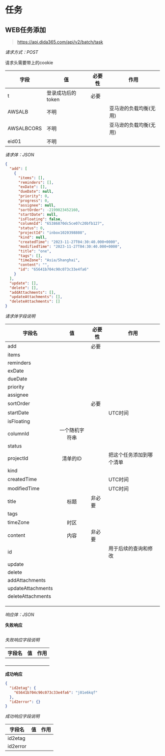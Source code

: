 # 任务

## WEB任务添加

> https://api.dida365.com/api/v2/batch/task

*请求方式：POST*

请求头需要带上的cookie

| 字段       | 值                | 必要性 | 作用       |
| ---------- | ----------------- | ------ |----------|
| t          | 登录成功后的token | 必要   |          |
| AWSALB     | 不明              |        | 亚马逊的负载均衡(无用)  |
| AWSALBCORS | 不明              |        | 亚马逊的负载均衡(无用) |
| eid01 | 不明 | |  |

*请求体：JSON*

```json
{
  "add": [
    {
      "items": [],
      "reminders": [],
      "exDate": [],
      "dueDate": null,
      "priority": 0,
      "progress": 0,
      "assignee": null,
      "sortOrder": -2199023452160,
      "startDate": null,
      "isFloating": false,
      "columnId": "65386870dc5ce07c20bfb127",
      "status": 0,
      "projectId": "inbox1020398808",
      "kind": null,
      "createdTime": "2023-11-27T04:30:40.000+0000",
      "modifiedTime": "2023-11-27T04:30:40.000+0000",
      "title": "one",
      "tags": [],
      "timeZone": "Asia/Shanghai",
      "content": "",
      "id": "65641b704c90c073c33e4fa6"
    }
  ],
  "update": [],
  "delete": [],
  "addAttachments": [],
  "updateAttachments": [],
  "deleteAttachments": []
}
```

*请求体字段说明*

| 字段名            |       值       | 必要性 | 作用                     |
| ----------------- | :------------: | ------ | ------------------------ |
| add               |                | 必要   |                          |
| items             |                |        |                          |
| reminders         |                |        |                          |
| exDate            |                |        |                          |
| dueDate           |                |        |                          |
| priority          |                |        |                          |
| assignee          |                |        |                          |
| sortOrder         |                | 必要   |                          |
| startDate         |                |        | UTC时间                  |
| isFloating        |                |        |                          |
| columnId          | 一个随机字符串 |        |                          |
| status            |                |        |                          |
| projectId         |    清单的ID    |        | 把这个任务添加到哪个清单 |
| kind              |                |        |                          |
| createdTime       |                |        | UTC时间                  |
| modifiedTime      |                |        | UTC时间                  |
| title             |      标题      | 非必要 |                          |
| tags              |                |        |                          |
| timeZone          |      时区      |        |                          |
| content           |      内容      | 非必要 |                          |
| id                |                |        | 用于后续的查询和修改     |
| update            |                |        |                          |
| delete            |                |        |                          |
| addAttachments    |                |        |                          |
| updateAttachments |                |        |                          |
| deleteAttachments |                |        |                          |
|                   |                |        |                          |
|                   |                |        |                          |
|                   |                |        |                          |

*响应体：JSON*

**失败响应**

```json

```

*失败响应字段说明*

| 字段名 | 值   | 作用 |
| ------ | ---- | ---- |
|        |      |      |
|        |      |      |
|        |      |      |
|        |      |      |

**成功响应**

```json
{
  "id2etag": {
    "65641b704c90c073c33e4fa6": "j01e6kqf"
  },
  "id2error": {}
}
```

*成功响应字段说明*

| 字段名   | 值   | 作用 |
| -------- | ---- | ---- |
| id2etag  |      |      |
| id2error |      |      |